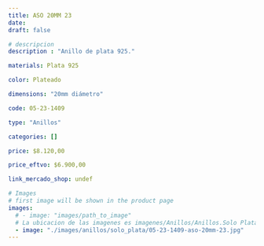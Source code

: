 ```yaml
---
title: ASO 20MM 23
date: 
draft: false

# descripcion
description : "Anillo de plata 925."

materials: Plata 925

color: Plateado

dimensions: "20mm diámetro"

code: 05-23-1409

type: "Anillos"

categories: []

price: $8.120,00

price_eftvo: $6.900,00

link_mercado_shop: undef

# Images
# first image will be shown in the product page
images:
  # - image: "images/path_to_image"
  # La ubicacion de las imagenes es imagenes/Anillos/Anillos.Solo Plata/05-23-1409-aso-20mm-23
  - image: "./images/anillos/solo_plata/05-23-1409-aso-20mm-23.jpg"
---
```

